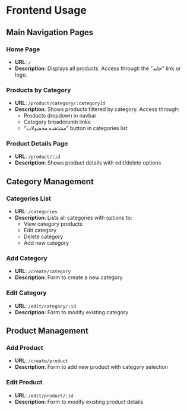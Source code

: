 # Frontend Usage

## Main Navigation Pages

### Home Page
- **URL**: `/`
- **Description**: Displays all products. Access through the "خانه" link or logo.

### Products by Category
- **URL**: `/product/category/:categoryId`
- **Description**: Shows products filtered by category. Access through:
  - Products dropdown in navbar
  - Category breadcrumb links
  - "مشاهده محصولات" button in categories list

### Product Details Page
- **URL**: `/product/:id`
- **Description**: Shows product details with edit/delete options

## Category Management

### Categories List
- **URL**: `/categories`
- **Description**: Lists all categories with options to:
  - View category products
  - Edit category
  - Delete category
  - Add new category

### Add Category
- **URL**: `/create/category`
- **Description**: Form to create a new category

### Edit Category
- **URL**: `/edit/category/:id`
- **Description**: Form to modify existing category

## Product Management

### Add Product
- **URL**: `/create/product`
- **Description**: Form to add new product with category selection

### Edit Product
- **URL**: `/edit/product/:id`
- **Description**: Form to modify existing product details